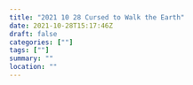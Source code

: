 ```yaml
---
title: "2021 10 28 Cursed to Walk the Earth"
date: 2021-10-28T15:17:46Z
draft: false
categories: [""]
tags: [""]
summary: ""
location: ""
---
```

